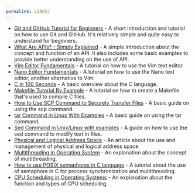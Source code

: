 ```yaml
---
permalink: LINKS/
---
```


+ [Git and GitHub Tutorial for Beginners](https://youtu.be/tRZGeaHPoaw?si=pOxzAItH0Upa3yN1) - A short introduction and tutorial on how to use Git and GitHub. It's relatively simple and quite easy to understand for beginners.
+ [What Are APIs? - Simply Explained](https://youtu.be/OVvTv9Hy91Q?si=-PUoeE7ibQSm8vqh) - A simple introduction about the concept and function of an API. It also includes some basic examples to provide better understanding on the use of API.
+ [Vim Editor Fundamentals](https://youtu.be/XguBRi4TDNc?si=vWRxvBttGAZIbsAA) - A tutorial on how to use the Vim text editor.
+ [Nano Editor Fundamentals](https://youtu.be/gyKiDczLIZ4?si=MdL9a_pT-biXJXTc) - A tutorial on how to use the Nano text editor, another alternative to Vim.
+ [C in 100 Seconds](https://youtu.be/U3aXWizDbQ4?si=CawZ-j7eQ5h9zyEo) - A basic overview about the C language.
+ [Makefile Tutorial By Example](https://makefiletutorial.com/) - A tutorial on how to create a Makefile that's used to compile C files.
+ [How to Use SCP Command to Securely Transfer Files](https://linuxize.com/post/how-to-use-scp-command-to-securely-transfer-files/) - A basic guide on using the scp command.
+ [tar Command in Linux With Examples](https://phoenixnap.com/kb/tar-command-in-linux) - A basic guide on using the tar command.
+ [Sed Command in Unix/Linux with examples](https://www.geeksforgeeks.org/sed-command-in-linux-unix-with-examples/) - A guide on how to use the sed command to modify text in files.
+ [Physical and Logical Address Space](https://www.javatpoint.com/os-physical-and-logical-address-space) - An article about the use and management of physical and logical address space.
+ [Multithreading in Operating System](https://www.geeksforgeeks.org/multithreading-in-operating-system/) - An explanation about the concept of multithreading.
+ [How to use POSIX semaphores in C language](https://www.geeksforgeeks.org/use-posix-semaphores-c/) - A tutorial about the use of semaphore in C for process synchronization and multithreading.
+ [CPU Scheduling in Operating Systems](https://www.geeksforgeeks.org/cpu-scheduling-in-operating-systems/) - An explanation about the function and types of CPU scheduling.
